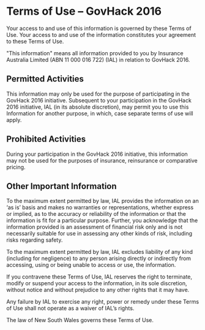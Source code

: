 # Terms of Use – GovHack 2016

Your access to and use of this information is governed by these Terms of Use. Your access to and
use of the information constitutes your agreement to these Terms of Use.

"This information" means all information provided to you by Insurance Australia Limited (ABN 11 000
016 722) (IAL) in relation to GovHack 2016.

## Permitted Activities

This information may only be used for the purpose of participating in the GovHack 2016 initiative.
Subsequent to your participation in the GovHack 2016 initiative, IAL (in its absolute discretion), may
permit you to use this Information for another purpose, in which, case separate terms of use will
apply.

## Prohibited Activities

During your participation in the GovHack 2016 initiative, this information may not be used for the
purposes of insurance, reinsurance or comparative pricing.

## Other Important Information

To the maximum extent permitted by law, IAL provides the information on an ‘as is’ basis and makes
no warranties or representations, whether express or implied, as to the accuracy or reliability of the
information or that the information is fit for a particular purpose. Further, you acknowledge that the
information provided is an assessment of financial risk only and is not necessarily suitable for use in
assessing any other kinds of risk, including risks regarding safety.

To the maximum extent permitted by law, IAL excludes liability of any kind (including for negligence)
to any person arising directly or indirectly from accessing, using or being unable to access or use, the
information.

If you contravene these Terms of Use, IAL reserves the right to terminate, modify or suspend your
access to the information, in its sole discretion, without notice and without prejudice to any other rights
that it may have.

Any failure by IAL to exercise any right, power or remedy under these Terms of Use shall not operate
as a waiver of IAL’s rights.

The law of New South Wales governs these Terms of Use.
